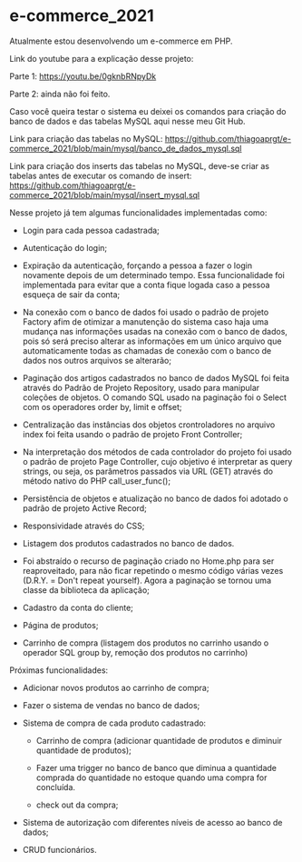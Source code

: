 # e-commerce_2021
Atualmente estou desenvolvendo um e-commerce em PHP.

Link do youtube para a explicação desse projeto:

Parte 1: https://youtu.be/0gknbRNpyDk

Parte 2: ainda não foi feito.

Caso você queira testar o sistema eu deixei os comandos para criação do banco de dados e das tabelas MySQL aqui nesse meu Git Hub.

Link para criação das tabelas no MySQL:
https://github.com/thiagoaprgt/e-commerce_2021/blob/main/mysql/banco_de_dados_mysql.sql

Link para criação dos inserts das tabelas no MySQL, deve-se criar as tabelas antes de executar os comando de insert:
https://github.com/thiagoaprgt/e-commerce_2021/blob/main/mysql/insert_mysql.sql


Nesse projeto já tem algumas funcionalidades implementadas como:

  - Login para cada pessoa cadastrada;
  
  - Autenticação do login;
  
  - Expiração da autenticação, forçando a pessoa a fazer o login novamente depois de um determinado tempo. Essa funcionalidade foi implementada para evitar que a conta fique logada caso a pessoa esqueça de sair da conta;
  
  - Na conexão com o banco de dados foi usado o padrão de projeto Factory afim de otimizar a manutenção do sistema caso haja uma mudança nas informações usadas na conexão com o banco de dados, pois só será preciso alterar as informações em um único arquivo que automaticamente todas as chamadas de conexão com o banco de dados nos outros arquivos se alterarão;
  
  - Paginação dos artigos cadastrados no banco de dados MySQL foi feita através do Padrão de Projeto Repository, usado para manipular coleções de objetos. O comando SQL usado na paginação foi o Select com os operadores order by, limit e offset;
  
  - Centralização das instâncias dos objetos crontroladores no arquivo index foi feita usando o padrão de projeto Front Controller;
  
  - Na interpretação dos métodos de cada controlador do projeto foi usado o padrão de projeto Page Controller, cujo objetivo é interpretar as query strings, ou seja, os parâmetros passados via URL (GET) através do método nativo do PHP call_user_func();
  
  - Persistência de objetos e atualização no banco de dados foi adotado o padrão de projeto Active Record;
  
  - Responsividade através do CSS;

  - Listagem dos produtos cadastrados no banco de dados.

  - Foi abstraído o recurso de paginação criado no Home.php para ser reaproveitado, para não ficar repetindo o mesmo código várias vezes (D.R.Y. = Don't repeat yourself). Agora a paginação se tornou uma classe da biblioteca da aplicação;

  - Cadastro da conta do cliente;

  - Página de produtos;
  
   - Carrinho de compra (listagem dos produtos no carrinho usando o operador SQL group by, remoção dos produtos no carrinho)
  
Próximas funcionalidades:   
    
  - Adicionar novos produtos ao carrinho de compra;

  - Fazer o sistema de vendas no banco de dados;   
  
  - Sistema de compra de cada produto cadastrado:    
    
    - Carrinho de compra (adicionar quantidade de produtos e diminuir quantidade de produtos);

    - Fazer uma trigger no banco de banco que diminua a quantidade comprada do quantidade no estoque quando uma compra for concluída.
    
    - check out da compra;

  - Sistema de autorização com diferentes níveis de acesso ao banco de dados;
  
  - CRUD funcionários.
        
  
  



